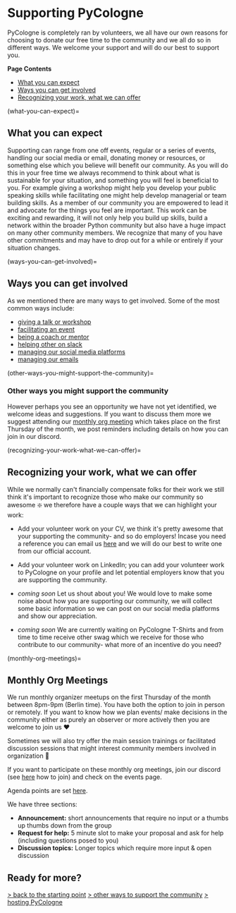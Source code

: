 # Supporting PyCologne 

PyCologne is completely ran by volunteers, we all have our own reasons for choosing to donate our free time to the community and we all do so in different ways. We welcome your support and will do our best to support you.

**Page Contents**

- [What you can expect](what-you-can-expect)
- [Ways you can get involved](ways-you-can-get-involved)
- [Recognizing your work, what we can offer](recognizing-your-work-what-we-can-offer)


(what-you-can-expect)=
## What you can expect

Supporting can range from one off events, regular or a series of events, handling our social media or email, donating money or resources, or something else which you believe will benefit our community. As you will do this in your free time we always recommend to think about what is sustainable for your situation, and something you will feel is beneficial to you. For example giving a workshop might help you develop your public speaking skills while facilitating one might help develop managerial or team building skills. As a member of our community you are empowered to lead it and advocate for the things you feel are important. This work can be exciting and rewarding, it will not only help you build up skills, build a network within the broader Python community but also have a huge impact on many other community members. We recognize that many of you have other commitments and may have to drop out for a while or entirely if your situation changes.

(ways-you-can-get-involved)=
## Ways you can get involved

As we mentioned there are many ways to get involved. Some of the most common ways include:

- [giving a talk or workshop](./giving_a_workshop_or_talk.md)
- [facilitating an event](./facilitating_events.md)
- [being a coach or mentor](./coaching.md)
- [helping other on slack](support-others-on-slack)
- [managing our social media platforms](./social_media.md)
- [managing our emails](email-account-management)

(other-ways-you-might-support-the-community)=
### Other ways you might support the community

However perhaps you see an opportunity we have not yet identified, we welcome ideas and suggestions. If you want to discuss them more we suggest attending our [monthly org meeting](monthly-org-meetings) which takes place on the first Thursday of the month, we post reminders including details on how you can join in our discord.

(recognizing-your-work-what-we-can-offer)=
## Recognizing your work, what we can offer

While we normally can't financially compensate folks for their work we still think it's important to recognize those who make our community so awesome :sparkle: we therefore have a couple ways that we can highlight your work:

- Add your volunteer work on your CV, we think it's pretty awesome that your supporting the community- and so do employers! Incase you need a reference you can email us [here](mailto:info@jn.contact) and we will do our best to write one from our official account.
- Add your volunteer work on LinkedIn; you can add your volunteer work to PyCologne on your profile and let potential employers know that you are supporting the community. 


- *coming soon* Let us shout about you! We would love to make some noise about how you are supporting our community, we will collect some basic information so we can post on our social media platforms and show our appreciation.
- *coming soon* We are currently waiting on PyCologne T-Shirts and from time to time receive other swag which we receive for those who contribute to our community- what more of an incentive do you need? 

(monthly-org-meetings)=
## Monthly Org Meetings

We run monthly organizer meetups on the first Thursday of the month between 8pm-9pm (Berlin time). You have both the option to join in person or remotely. If you want to know how we plan events/ make decisions in the community either as purely an observer or more actively then you are welcome to join us :heart:

Sometimes we will also try offer the main session trainings or facilitated discussion sessions that might interest community members involved in organization :slightly_smiling_face:

If you want to participate on these monthly org meetings, join our discord (see [here](./about_pycologne.md) how to join) and check on the events page.

Agenda points are set [here](https://docs.google.com/document/d/1WfIZbsNH6A-MPcC9WA5FJkMZOww2OXAH9iqo5jMpPIw/edit?usp=sharing).

We have three sections:
- **Announcement:** short announcements that require no input or a thumbs up thumbs down from the group
- **Request for help:** 5 minute slot to make your proposal and ask for help (including questions posed to you)
- **Discussion topics:** Longer topics which require more input & open discussion


## Ready for more?

[> back to the starting point](../start_here.md)
[> other ways to support the community](other-ways-you-might-support-the-community)
[> hosting PyCologne](hosting-pycologne)
